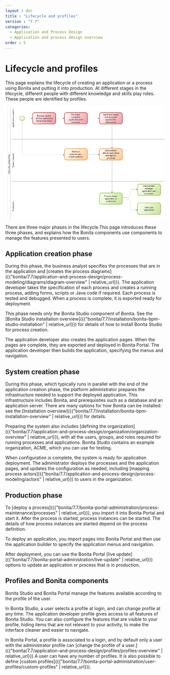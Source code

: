 ```yaml
---
layout : doc
title : "Lifecycle and profiles"
version : "7.7"
categories:
  - Application and Process Design
  - Application and process design overview
order : 5
---
```

# Lifecycle and profiles

This page explains the lifecycle of creating an application or a process using Bonita and putting it into production. At different stages in the lifecycle, different people with different knowledge and skills play roles. These people are identified by profiles.

  ![Lifecycle and profiles diagram](images/images-6_0/lifecycle-app.png)
  
There are three major phases in the lifecycle.This page introduces these three phases, and explains how the Bonita components use components to manage the features presented to users.

## Application creation phase

During this phase, the business analyst specifies the processes that are in the application and [creates the process diagrams]({{"bonita/7.7/application-and-process-design/process-modeling/diagrams/diagram-overview" | relative_url}}). The application developer takes the specification of each process and creates a running process, adding forms, scripts or Java code if required. Each process is tested and debugged. When a process is complete, it is exported ready for deployment. 

This phase needs only the Bonita Studio component of Bonita. See the [Bonita Studio installation overview]({{"bonita/7.7/installation/bonita-bpm-studio-installation" | relative_url}}) for details of how to install Bonita Studio for process creation.

The application developer also creates the application pages. When the pages are complete, they are exported and deployed in Bonita Portal. The application developer then builds the application, specifying the menus and navigation.

## System creation phase

During this phase, which typically runs in parallel with the end of the application creation phase, the platform administrator prepares
the infrastructure needed to support the deployed application. This infrastructure includes Bonita, and prerequisites such as a
database and an application server. There are many options for how Bonita can be installed: see the [Installation overview]({{"bonita/7.7/installation/bonita-bpm-installation-overview" | relative_url}}) for details.

Preparing the system also includes [defining the organization]({{"bonita/7.7/application-and-process-design/organization/organization-overview" | relative_url}}), with all the users, groups, and roles required for running processes and applications. Bonita Studio contains an example organization, ACME, which you can use for testing.

When configuration is complete, the system is ready for application deployment. The administrator deploys the processes and the application pages, and updates the configuration as needed, including [mapping process actors]({{"bonita/7.7/application-and-process-design/process-modeling/actors" | relative_url}}) to users in the organization.

## Production phase

To [deploy a process]({{"bonita/7.7/bonita-portal-administration/process-maintenance/processes" | relative_url}}), you import it into Bonita Portal and start it. After the process is started, process instances can be started. The details of how process instances are started depend on the process definition.

To deploy an application, you import pages into Bonita Portal and then use the application builder to specify the application menus and navigation. 

After deployment, you can use the Bonita Portal [live update]({{"bonita/7.7/bonita-portal-administration/live-update" | relative_url}}) options to update an application or process that is in production.

## Profiles and Bonita components

Bonita Studio and Bonita Portal manage the features available according to the profile of the user.

In Bonita Studio, a user selects a profile at login, and can change profile at any time. The application developer profile gives access to all features of Bonita Studio. You can also configure the features that are visible to your profile, hiding items that are not relevant to your activity, to make the interface cleaner and easier to navigate.

In Bonita Portal, a profile is associated to a login, and by default only a user with the administrator profile can [change the profile of a user.]({{"bonita/7.7/application-and-process-design/profiles/profiles-overview" | relative_url}}) A user can have any number of profiles. It is also possible to define [custom profiles]({{"bonita/7.7/bonita-portal-administration/user-profiles/custom-profiles" | relative_url}}).
